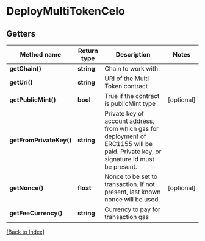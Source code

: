# DeployMultiTokenCelo

## Getters

Method name | Return type | Description | Notes
------------ | ------------- | ------------- | -------------
**getChain()** | **string** | Chain to work with. |
**getUri()** | **string** | URI of the Multi Token contract |
**getPublicMint()** | **bool** | True if the contract is publicMint type | [optional]
**getFromPrivateKey()** | **string** | Private key of account address, from which gas for deployment of ERC1155 will be paid. Private key, or signature Id must be present. |
**getNonce()** | **float** | Nonce to be set to transaction. If not present, last known nonce will be used. | [optional]
**getFeeCurrency()** | **string** | Currency to pay for transaction gas |

[[Back to Index]](../index.md)
